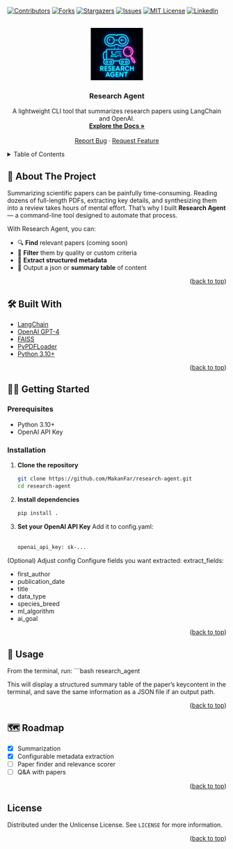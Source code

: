 <a id="readme-top"></a>

<!-- PROJECT SHIELDS -->
[![Contributors][contributors-shield]][contributors-url]
[![Forks][forks-shield]][forks-url]
[![Stargazers][stars-shield]][stars-url]
[![Issues][issues-shield]][issues-url]
[![MIT License][license-shield]][license-url]
[![LinkedIn][linkedin-shield]][linkedin-url]

<!-- PROJECT LOGO -->
<br />
<div align="center">
  <a href="https://github.com/MakanFar/research-agent">
    <img src="images/logo.png" alt="Logo" width="120">
  </a>

  <h3 align="center">Research Agent</h3>

  <p align="center">
    A lightweight CLI tool that summarizes research papers using LangChain and OpenAI.
    <br />
    <a href="https://github.com/MakanFar/research-agent"><strong>Explore the Docs »</strong></a>
    <br />
    <br />
    <a href="https://github.com/MakanFar/research-agent/issues/new?labels=bug">Report Bug</a>
    ·
    <a href="https://github.com/MakanFar/research-agent/issues/new?labels=enhancement">Request Feature</a>
  </p>
</div>

<!-- TABLE OF CONTENTS -->
<details>
  <summary>Table of Contents</summary>
  <ol>
    <li><a href="#about-the-project">About The Project</a></li>
    <li><a href="#built-with">Built With</a></li>
    <li><a href="#getting-started">Getting Started</a></li>
    <li><a href="#usage">Usage</a></li>
    <li><a href="#roadmap">Roadmap</a></li>
    <li><a href="#contributing">Contributing</a></li>
    <li><a href="#license">License</a></li>
    <li><a href="#contact">Contact</a></li>
  </ol>
</details>

## 🚀 About The Project

Summarizing scientific papers can be painfully time-consuming. Reading dozens of full-length PDFs, extracting key details, and synthesizing them into a review takes hours of mental effort. That’s why I built **Research Agent** — a command-line tool designed to automate that process.

With Research Agent, you can:

- 🔍 **Find** relevant papers (coming soon)
- 🧹 **Filter** them by quality or custom criteria
- 📖 **Extract structured metadata** 
- 🧾 Output a json or **summary table** of content

<p align="right">(<a href="#readme-top">back to top</a>)</p>

## 🛠️ Built With

- [LangChain](https://www.langchain.com/)
- [OpenAI GPT-4](https://platform.openai.com/)
- [FAISS](https://github.com/facebookresearch/faiss)
- [PyPDFLoader](https://python.langchain.com/docs/modules/data_connection/document_loaders/pdf)
- [Python 3.10+](https://www.python.org/)

<p align="right">(<a href="#readme-top">back to top</a>)</p>

## 🧑‍💻 Getting Started

### Prerequisites

- Python 3.10+
- OpenAI API Key

### Installation

1. **Clone the repository**
   ```bash
   git clone https://github.com/MakanFar/research-agent.git
   cd research-agent

2. **Install dependencies**
   ```bash
   pip install .

3. **Set your OpenAI API Key**
Add it to config.yaml:
    ```bash

    openai_api_key: sk-...


(Optional) Adjust config
Configure fields you want extracted:
extract_fields:
  - first_author
  - publication_date
  - title
  - data_type
  - species_breed
  - ml_algorithm
  - ai_goal

<p align="right">(<a href="#readme-top">back to top</a>)</p>

## 📌 Usage


From the terminal, run:
    ```bash
    research_agent 

This will display a structured summary table of the paper’s keycontent in the terminal, and save the same information as a JSON file if an output path.

<p align="right">(<a href="#readme-top">back to top</a>)</p>

## 🗺 Roadmap

 - [x] Summarization 
 - [x] Configurable metadata extraction
 - [ ] Paper finder and relevance scorer
 - [ ] Q&A with papers

<p align="right">(<a href="#readme-top">back to top</a>)</p>

<!-- LICENSE -->
## License

Distributed under the Unlicense License. See `LICENSE` for more information.

<p align="right">(<a href="#readme-top">back to top</a>)</p>


<!-- MARKDOWN LINKS & IMAGES -->
<!-- https://www.markdownguide.org/basic-syntax/#reference-style-links -->
[contributors-shield]: https://img.shields.io/github/contributors/othneildrew/Best-README-Template.svg?style=for-the-badge
[contributors-url]: https://github.com/othneildrew/Best-README-Template/graphs/contributors
[forks-shield]: https://img.shields.io/github/forks/othneildrew/Best-README-Template.svg?style=for-the-badge
[forks-url]: https://github.com/othneildrew/Best-README-Template/network/members
[stars-shield]: https://img.shields.io/github/stars/othneildrew/Best-README-Template.svg?style=for-the-badge
[stars-url]: https://github.com/othneildrew/Best-README-Template/stargazers
[issues-shield]: https://img.shields.io/github/issues/othneildrew/Best-README-Template.svg?style=for-the-badge
[issues-url]: https://github.com/othneildrew/Best-README-Template/issues
[license-shield]: https://img.shields.io/github/license/othneildrew/Best-README-Template.svg?style=for-the-badge
[license-url]: https://github.com/othneildrew/Best-README-Template/blob/master/LICENSE.txt
[linkedin-shield]: https://img.shields.io/badge/-LinkedIn-black.svg?style=for-the-badge&logo=linkedin&colorB=555
[linkedin-url]: https://www.linkedin.com/in/makan-farhoodi-470120133/
[product-screenshot]: images/screenshot.png
[Next.js]: https://img.shields.io/badge/next.js-000000?style=for-the-badge&logo=nextdotjs&logoColor=white
[Next-url]: https://nextjs.org/
[React.js]: https://img.shields.io/badge/React-20232A?style=for-the-badge&logo=react&logoColor=61DAFB
[React-url]: https://reactjs.org/
[Vue.js]: https://img.shields.io/badge/Vue.js-35495E?style=for-the-badge&logo=vuedotjs&logoColor=4FC08D
[Vue-url]: https://vuejs.org/
[Angular.io]: https://img.shields.io/badge/Angular-DD0031?style=for-the-badge&logo=angular&logoColor=white
[Angular-url]: https://angular.io/
[Svelte.dev]: https://img.shields.io/badge/Svelte-4A4A55?style=for-the-badge&logo=svelte&logoColor=FF3E00
[Svelte-url]: https://svelte.dev/
[Laravel.com]: https://img.shields.io/badge/Laravel-FF2D20?style=for-the-badge&logo=laravel&logoColor=white
[Laravel-url]: https://laravel.com
[Bootstrap.com]: https://img.shields.io/badge/Bootstrap-563D7C?style=for-the-badge&logo=bootstrap&logoColor=white
[Bootstrap-url]: https://getbootstrap.com
[JQuery.com]: https://img.shields.io/badge/jQuery-0769AD?style=for-the-badge&logo=jquery&logoColor=white
[JQuery-url]: https://jquery.com 